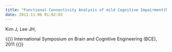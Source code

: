 ```yaml
---
title: "Functional Connectivity Analysis of mild Cognitive Impairment(MCI) via Volumetric Analysis or Voxel-based Morphometry Based Seed Region,"
date: 2011-11-06 01:02:03
---
```


Kim J, Lee JH, 

{{<format bright-green>}}
International Symposium on Brain and Cognitive Engineering (BCE), 2011
{{</format>}}